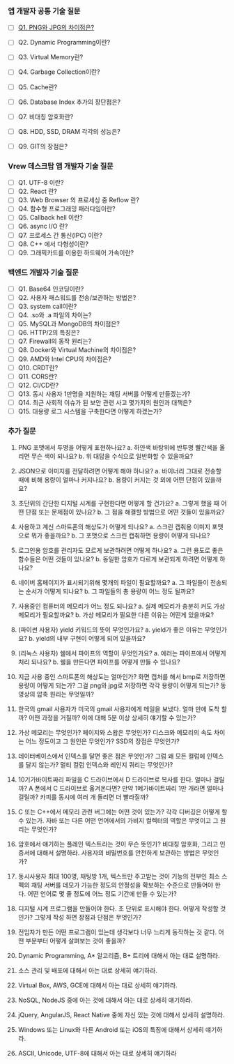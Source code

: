 ### 앱 개발자 공통 기술 질문
- [ ]  [Q1. PNG와 JPG의 차이점은?](./A-1.md)
- [ ]  Q2. Dynamic Programming이란?
- [ ]  Q3. Virtual Memory란?
- [ ]  Q4. Garbage Collection이란?
- [ ]  Q5. Cache란?
- [ ]  Q6. Database Index 추가의 장단점은?
- [ ]  Q7. 비대칭 암호화란?
- [ ]  Q8. HDD, SSD, DRAM 각각의 성능은?
- [ ]  Q9. GIT의 장점은?


### Vrew 데스크탑 앱 개발자 기술 질문
- [ ]  Q1. UTF-8 이란?
- [ ]  Q2. React 란?
- [ ]  Q3. Web Browser 의 프로세싱 중 Reflow 란?
- [ ]  Q4. 함수형 프로그래밍 패러다임이란?
- [ ]  Q5. Callback hell 이란?
- [ ]  Q6. async I/O 란?
- [ ]  Q7. 프로세스 간 통신(IPC) 이란?
- [ ]  Q8. C++ 에서 다형성이란?
- [ ]  Q9. 그래픽카드를 이용한 하드웨어 가속이란?

### 백엔드 개발자 기술 질문
- [ ]  Q1. Base64 인코딩이란?
- [ ]  Q2. 사용자 패스워드를 전송/보관하는 방법은?
- [ ]  Q3. system call이란?
- [ ]  Q4. .so와 .a 파일의 차이는?
- [ ]  Q5. MySQL과 MongoDB의 차이점은?
- [ ]  Q6. HTTP/2의 특징은?
- [ ]  Q7. Firewall의 동작 원리는?
- [ ]  Q8. Docker와 Virtual Machine의 차이점은?
- [ ]  Q9. AMD와 Intel CPU의 차이점은?
- [ ]  Q10. CRDT란?
- [ ]  Q11. CORS란?
- [ ]  Q12. CI/CD란?
- [ ]  Q13. 동시 사용자 1만명을 지원하는 채팅 서버를 어떻게 만들겠는가?
- [ ]  Q14. 최근 사회적 이슈가 된 보안 관련 사고 몇가지의 원인과 대책은?
- [ ]  Q15. 대용량 로그 시스템을 구축한다면 어떻게 하겠는가?

### 추가 질문
1. PNG 포맷에서 투명을 어떻게 표현하나요?
    a. 하얀색 바탕위에 반투명 빨간색을 올리면 무슨 색이 되나요?
    b. 위 대답을 수식으로 일반화할 수 있을까요?
 
2. JSON으로 이미지를 전달하려면 어떻게 해야 하나요?
    a. 바이너리 그대로 전송할 때에 비해 용량이 얼마나 커지나요?
    b. 용량이 커지는 것 외에 어떤 단점이 있을까요?
 
3. 초단위의 간단한 디지털 시계를 구현한다면 어떻게 할 건가요?
    a. 그렇게 했을 때 어떤 단점 또는 문제점이 있나요?
    b. 그 점을 해결할 방법으로 어떤 것들이 있을까요?
 
4. 사용하고 계신 스마트폰의 해상도가 어떻게 되나요?
    a. 스크린 캡춰용 이미지 포맷으로 뭐가 좋을까요?
    b. 그 포맷으로 스크린 캡춰하면 용량이 어떻게 되나요?
 
5. 로그인용 암호를 관리자도 모르게 보관하려면 어떻게 하나요?
    a. 그런 용도로 좋은 함수들은 어떤 것들이 있나요?
    b. 동일한 암호가 다르게 보관되게 하려면 어떻게 하나요?
 
6. 네이버 홈페이지가 표시되기위해 몇개의 파일이 필요할까요?
    a. 그 파일들이 전송되는 순서가 어떻게 되나요?
    b. 그 파일들의 총 용량이 어느 정도 될까요?
 
7. 사용중인 컴퓨터의 메모리가 어느 정도 되나요?
    a. 실제 메모리가 충분히 커도 가상 메모리가 필요할까요?
    b. 가상 메모리가 필요한 다른 이유는 어떤게 있을까요?
 
8. (파이썬 사용자) yield 키워드의 뜻이 무엇인가요?
    a. yield가 좋은 이유는 무엇인가요?
    b. yield의 내부 구현이 어떻게 되어 있을까요?
 
9. (리눅스 사용자) 쉘에서 파이프의 역할이 무엇인가요?
    a. 에러는 파이프에서 어떻게 처리 되나요?
    b. 쉘을 만든다면 파이프를 어떻게 만들 수 있나요?

0. 지금 사용 중인 스마트폰의 해상도는 얼마인가? 화면 캡처를 해서 bmp로 저장하면 용량이 어떻게 되는가? 그걸 png와 jpg로 저장하면 각각 용량이 어떻게 되는가? 동영상의 압축 원리는 무엇일까?
 
1. 한국의 gmail 사용자가 미국의 gmail 사용자에게 메일을 보냈다. 얼마 만에 도착 할까? 어떤 과정을 거칠까? 이에 대해 5분 이상 상세히 얘기할 수 있는가?
 
2. 가상 메모리는 무엇인가? 페이지와 스왑은 무엇인가? 디스크와 메모리의 속도 차이는 어느 정도이고 그 원인은 무엇인가? SSD의 장점은 무엇인가?
 
3. 데이터베이스에서 인덱스를 달면 좋은 점은 무엇인가? 그럼 왜 모든 컬럼에 인덱스를 달지 않는가? 멀티 컬럼 인덱스와 레인지 쿼리는 무엇인가?
 
4. 10기가바이트짜리 파일을 C 드라이브에서 D 드라이브로 복사를 한다. 얼마나 걸릴까? A 폰에서 C 드라이브로 옮겨온다면? 만약 1메가바이트짜리 1만 개라면 얼마나 걸릴까? 카피를 동시에 여러 개 돌리면 더 빨라질까?
 
5. C 또는 C++에서 메모리 관련 버그에는 어떤 것이 있는가? 각각 디버깅은 어떻게 할 수 있는가. 자바 또는 다른 어떤 언어에서의 가비지 컬렉터의 역할은 무엇이고 그 원리는 무엇인가?
 
6. 암호에서 얘기하는 플레인 텍스트라는 것이 무슨 뜻인가? ‎비대칭 암호화, 그리고 인증서에 대해서 설명하라. 사용자의 비밀번호를 안전하게 보관하는 방법은 무엇인가?
 
7. 동시사용자 최대 100명, 채팅방 1개, 텍스트만 주고받는 것이 기능의 전부인 최소 스펙의 채팅 서버를 데모가 가능한 정도의 안정성을 확보하는 수준으로 만들어야 한다. 어떤 언어로 몇 줄 정도에 어느 정도 기간에 만들 수 있는가?
 
8. 디지털 시계 프로그램을 만들어야 한다. 초 단위로 표시해야 한다. 어떻게 작성할 것인가? 그렇게 작성 하면 장점과 단점은 무엇인가?
 
9. 전임자가 만든 어떤 프로그램이 있는데 생각보다 너무 느리게 동작하는 것 같다. 어떤 부분부터 어떻게 살펴보는 것이 좋을까?
 
10. Dynamic Programming, A* 알고리즘, B+ 트리에 대해서 아는 대로 설명하라.
 
11. 소스 관리 및 배포에 대해서 아는 대로 상세히 얘기하라.
 
12. Virtual Box, AWS, GCE에 대해서 아는 대로 상세히 얘기하라.
 
13. NoSQL, NodeJS 중에 아는 것에 대해서 아는 대로 상세히 얘기하라.
 
14. jQuery, AngularJS, React Native 중에 자신 있는 것에 대해서 상세히 설명하라.
 
15. Windows 또는 Linux와 다른 Android 또는 iOS의 특징에 대해서 상세히 얘기하라.
 
16. ASCII, Unicode, UTF-8에 대해서 아는 대로 상세히 얘기하라
